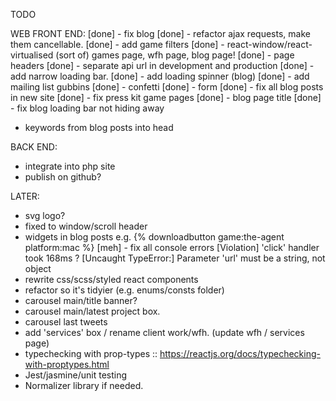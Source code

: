 TODO

WEB FRONT END:
[done] - fix blog
[done] - refactor ajax requests, make them cancellable.
[done] - add game filters
[done] - react-window/react-virtualised (sort of) games page, wfh page, blog page!
[done] - page headers
[done] - separate api url in development and production
[done] - add narrow loading bar.
[done] - add loading spinner (blog)
[done] - add mailing list gubbins
[done] 		- confetti
[done] 		- form
[done] - fix all blog posts in new site
[done] - fix press kit game pages
[done] - blog page title
[done] - fix blog loading bar not hiding away
- keywords from blog posts into head

BACK END:
- integrate into php site
- publish on github?

LATER:
- svg logo?
- fixed to window/scroll header
- widgets in blog posts e.g. {% downloadbutton game:the-agent platform:mac %}
[meh] - fix all console errors
	[Violation] 'click' handler took 168ms ?
	[Uncaught TypeError:] Parameter 'url' must be a string, not object
- rewrite css/scss/styled react components
- refactor so it's tidyier (e.g. enums/consts folder)
- carousel main/title banner?
- carousel main/latest project box.
- carousel last tweets
- add 'services' box / rename client work/wfh. (update wfh / services page)
- typechecking with prop-types :: https://reactjs.org/docs/typechecking-with-proptypes.html
- Jest/jasmine/unit testing
- Normalizer library if needed.
